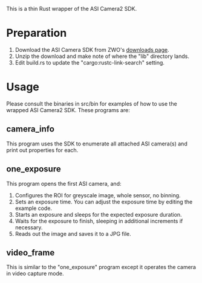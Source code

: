 This is a thin Rust wrapper of the ASI Camera2 SDK.

# Preparation

1. Download the ASI Camera SDK from ZWO's
   [downloads page](https://www.zwoastro.com/downloads/developers).
2. Unzip the download and make note of where the "lib" directory
   lands.
3. Edit build.rs to update the "cargo:rustc-link-search" setting.

# Usage

Please consult the binaries in src/bin for examples of how to use the
wrapped ASI Camera2 SDK. These programs are:

## camera_info

This program uses the SDK to enumerate all attached ASI camera(s) and print
out properties for each.

## one_exposure

This program opens the first ASI camera, and:

1. Configures the ROI for greyscale image, whole sensor, no binning.
2. Sets an exposure time. You can adjust the exposure time by editing
   the example code.
3. Starts an exposure and sleeps for the expected exposure duration.
4. Waits for the exposure to finish, sleeping in additional increments
   if necessary.
5. Reads out the image and saves it to a JPG file.

## video_frame

This is similar to the "one_exposure" program except it operates the
camera in video capture mode.
